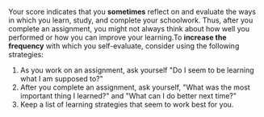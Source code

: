 Your score indicates that you **sometimes** reflect on and evaluate the ways in which you learn, study, and complete your schoolwork. Thus, after you complete an assignment, you might not always think about how well you performed or how you can improve your learning.To **increase the frequency** with which you self-evaluate, consider using the following strategies:

1.	As you work on an assignment, ask yourself "Do I seem to be learning what I am supposed to?"
2.	After you complete an assignment, ask yourself, "What was the most important thing I learned?" and "What can I do better next time?"
3.	Keep a list of learning strategies that seem to work best for you. 
